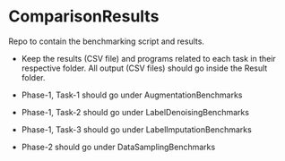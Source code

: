 # ComparisonResults
Repo to contain the benchmarking script and results.

- Keep the results (CSV file) and programs related to each task in their respective folder. All output (CSV files) should go inside the Result folder.

- Phase-1, Task-1 should go under AugmentationBenchmarks

- Phase-1, Task-2 should go under LabelDenoisingBenchmarks

- Phase-1, Task-3 should go under LabelImputationBenchmarks

- Phase-2 should go under DataSamplingBenchmarks